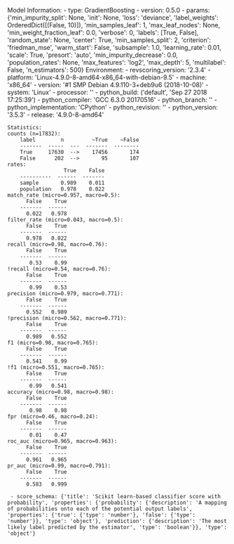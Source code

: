 Model Information:
	 - type: GradientBoosting
	 - version: 0.5.0
	 - params: {'min_impurity_split': None, 'init': None, 'loss': 'deviance', 'label_weights': OrderedDict([(False, 10)]), 'min_samples_leaf': 1, 'max_leaf_nodes': None, 'min_weight_fraction_leaf': 0.0, 'verbose': 0, 'labels': [True, False], 'random_state': None, 'center': True, 'min_samples_split': 2, 'criterion': 'friedman_mse', 'warm_start': False, 'subsample': 1.0, 'learning_rate': 0.01, 'scale': True, 'presort': 'auto', 'min_impurity_decrease': 0.0, 'population_rates': None, 'max_features': 'log2', 'max_depth': 5, 'multilabel': False, 'n_estimators': 500}
	Environment:
	 - revscoring_version: '2.3.4'
	 - platform: 'Linux-4.9.0-8-amd64-x86_64-with-debian-9.5'
	 - machine: 'x86_64'
	 - version: '#1 SMP Debian 4.9.110-3+deb9u6 (2018-10-08)'
	 - system: 'Linux'
	 - processor: ''
	 - python_build: ('default', 'Sep 27 2018 17:25:39')
	 - python_compiler: 'GCC 6.3.0 20170516'
	 - python_branch: ''
	 - python_implementation: 'CPython'
	 - python_revision: ''
	 - python_version: '3.5.3'
	 - release: '4.9.0-8-amd64'
	
	Statistics:
	counts (n=17832):
		label        n         ~True    ~False
		-------  -----  ---  -------  --------
		True     17630  -->    17456       174
		False      202  -->       95       107
	rates:
		              True    False
		----------  ------  -------
		sample       0.989    0.011
		population   0.978    0.022
	match_rate (micro=0.957, macro=0.5):
		  False    True
		-------  ------
		  0.022   0.978
	filter_rate (micro=0.043, macro=0.5):
		  False    True
		-------  ------
		  0.978   0.022
	recall (micro=0.98, macro=0.76):
		  False    True
		-------  ------
		   0.53    0.99
	!recall (micro=0.54, macro=0.76):
		  False    True
		-------  ------
		   0.99    0.53
	precision (micro=0.979, macro=0.771):
		  False    True
		-------  ------
		  0.552   0.989
	!precision (micro=0.562, macro=0.771):
		  False    True
		-------  ------
		  0.989   0.552
	f1 (micro=0.98, macro=0.765):
		  False    True
		-------  ------
		  0.541    0.99
	!f1 (micro=0.551, macro=0.765):
		  False    True
		-------  ------
		   0.99   0.541
	accuracy (micro=0.98, macro=0.98):
		  False    True
		-------  ------
		   0.98    0.98
	fpr (micro=0.46, macro=0.24):
		  False    True
		-------  ------
		   0.01    0.47
	roc_auc (micro=0.965, macro=0.963):
		  False    True
		-------  ------
		  0.961   0.965
	pr_auc (micro=0.99, macro=0.791):
		  False    True
		-------  ------
		  0.583   0.999
	
	 - score_schema: {'title': 'Scikit learn-based classifier score with probability', 'properties': {'probability': {'description': 'A mapping of probabilities onto each of the potential output labels', 'properties': {'true': {'type': 'number'}, 'false': {'type': 'number'}}, 'type': 'object'}, 'prediction': {'description': 'The most likely label predicted by the estimator', 'type': 'boolean'}}, 'type': 'object'}

